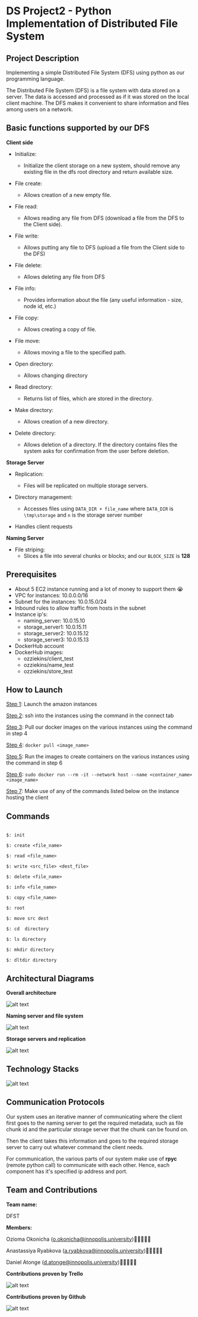 # DS Project2 - Python Implementation of Distributed File System  



## Project Description  

Implementing a simple Distributed File System (DFS) using python as our programming language.  

The Distributed File System (DFS) is a file system with data stored on a server. The data is accessed and processed as if it was stored on the local client machine. The DFS makes it convenient to share information and files among users on a network.  



## Basic functions supported by our DFS  

**Client side**  

- Initialize:
  - Initialize the client storage on a new system, should remove any existing file in the dfs root directory and return available size.

- File create:
  - Allows creation of a new empty file.

- File read:
  - Allows reading any file from DFS (download a file from the DFS to the Client side).
- File write:
  - Allows putting any file to DFS (upload a file from the Client side to the DFS)

- File delete:
  - Allows deleting any file from DFS

- File info:
  -  Provides information about the file (any useful information - size, node id, etc.)

- File copy:
  - Allows creating a copy of file.

- File move:
  - Allows moving a file to the specified path.

- Open directory:
  - Allows changing directory

- Read directory:
  - Returns list of files, which are stored in the directory.

- Make directory:
  - Allows creation of a new directory.

- Delete directory:
  - Allows deletion of a directory.  If the directory contains files the system asks for confirmation from the user before deletion.  



**Storage Server**

- Replication:
  - Files will be replicated on multiple storage servers.

- Directory management:
  - Accesses files using ```DATA_DIR + file_name``` where ```DATA_DIR``` is ```\tmp\storage``` and ```n``` is the storage server number

- Handles client requests  



**Naming Server**  

- File striping:
  -  Slices a file into several chunks or blocks; and our ```BLOCK_SIZE``` is **128**  



## Prerequisites  

- About 5 EC2 instance running and a lot of money to support them 😭  
- VPC for instances: 10.0.0.0/16
- Subnet for the instances: 10.0.15.0/24
- Inbound rules to allow traffic from hosts in the subnet
- Instance ip's:  
  - naming_server: 10.0.15.10  
  - storage_server1: 10.0.15.11  
  - storage_server2: 10.0.15.12  
  - storage_server3: 10.0.15.13
- DockerHub account  
- DockerHub images:
  - ozziekins/client_test  
  - ozziekins/name_test  
  - ozziekins/store_test  
  

## How to Launch  

<u>Step 1</u>: Launch the amazon instances  

<u>Step 2</u>: ssh into the instances using the command in  the connect tab  

<u>Step 3</u>: Pull our docker images on the various instances using the command in step 4  

<u>Step 4</u>: ```docker pull <image_name>```  

<u>Step 5</u>: Run the images to create containers on the various instances using the command in step 6  

<u>Step 6</u>: ```sudo docker run --rm -it --network host --name <container_name> <image_name>```  

<u>Step 7</u>: Make use of any of the commands listed below on the instance hosting the client  



## Commands

```

$: init

$: create <file_name>

$: read <file_name>

$: write <src_file> <dest_file>

$: delete <file_name>

$: info <file_name>

$: copy <file_name>  

$: root

$: move src dest

$: cd  directory

$: ls directory

$: mkdir directory

$: dltdir directory
```



## Architectural Diagrams  

**Overall architecture**  



![alt text](https://github.com/Ozziekins/DS_project2/blob/master/images/diagram1.png?raw=true)  



**Naming server and file system**  



![alt text](https://github.com/Ozziekins/DS_project2/blob/master/images/diagram2.png?raw=true)  



**Storage servers and replication**  



![alt text](https://github.com/Ozziekins/DS_project2/blob/master/images/diagram3.png?raw=true)



## Technology Stacks  

![alt text](https://github.com/Ozziekins/DS_project2/blob/master/images/stacks.png?raw=true)  



## Communication Protocols  

Our system uses an iterative manner of communicating where the client first goes to the naming server to get the required metadata, such as file chunk id and the particular storage server that the chunk can be found on.  

Then the client takes this information and goes to the required storage server to carry out whatever command the client needs.  



For communication, the various parts of our system make use of **rpyc** (remote python call) to communicate with each other. Hence, each component has it's specified ip address and port. 



## Team and Contributions  

**Team name:**   

DFST  

**Members:**  

Ozioma Okonicha (o.okonicha@innopolis.university)👩🏾‍💻🇳🇬  

Anastassiya Ryabkova (a.ryabkova@innopolis.university)👩🏼‍💻🇰🇿  

Daniel Atonge (d.atonge@innopolis.university)🧑🏿‍💻🇨🇲  



**Contributions proven by Trello**  

![alt text](https://github.com/Ozziekins/DS_project2/blob/master/images/trello.png?raw=true)

**Contributions proven by Github**  

![alt text](https://github.com/Ozziekins/DS_project2/blob/master/images/github.png?raw=true)
